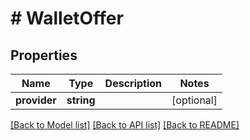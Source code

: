 # # WalletOffer

## Properties

Name | Type | Description | Notes
------------ | ------------- | ------------- | -------------
**provider** | **string** |  | [optional]

[[Back to Model list]](../../README.md#models) [[Back to API list]](../../README.md#endpoints) [[Back to README]](../../README.md)
